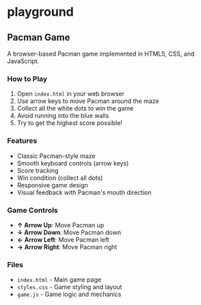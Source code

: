# playground

## Pacman Game

A browser-based Pacman game implemented in HTML5, CSS, and JavaScript.

### How to Play

1. Open `index.html` in your web browser
2. Use arrow keys to move Pacman around the maze
3. Collect all the white dots to win the game
4. Avoid running into the blue walls
5. Try to get the highest score possible!

### Features

- Classic Pacman-style maze
- Smooth keyboard controls (arrow keys)
- Score tracking
- Win condition (collect all dots)
- Responsive game design
- Visual feedback with Pacman's mouth direction

### Game Controls

- **↑ Arrow Up**: Move Pacman up
- **↓ Arrow Down**: Move Pacman down  
- **← Arrow Left**: Move Pacman left
- **→ Arrow Right**: Move Pacman right

### Files

- `index.html` - Main game page
- `styles.css` - Game styling and layout
- `game.js` - Game logic and mechanics